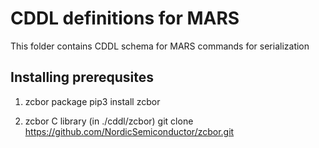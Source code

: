 # CDDL definitions for MARS

This folder contains CDDL schema for MARS commands for serialization

## Installing prerequsites

1. zcbor package
    pip3 install zcbor

2. zcbor C library (in ./cddl/zcbor)
    git clone <https://github.com/NordicSemiconductor/zcbor.git>
